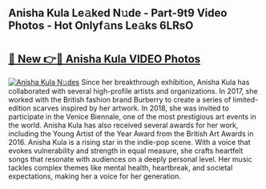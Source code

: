 ## Anisha Kula Le𝚊ked N𝚞de - Part-9t9 Video Photos - Hot Onlyf𝚊ns Le𝚊ks 6LRsO

# <h2><a href="http://ab44599.deff.icu/?id=Anisha+Kula">🔗 New 👉🔴 Anisha Kula VIDEO Photos</a></h2>

[![Anisha Kula N𝚞des](https://i.imgur.com/rIISA9y.gif)](http://ab44599.deff.icu/?id=Anisha+Kula)
Since her breakthrough exhibition, Anisha Kula has collaborated with several high-profile artists and organizations. In 2017, she worked with the British fashion brand Burberry to create a series of limited-edition scarves inspired by her artwork. In 2018, she was invited to participate in the Venice Biennale, one of the most prestigious art events in the world. Anisha Kula has also received several awards for her work, including the Young Artist of the Year Award from the British Art Awards in 2016. Anisha Kula is a rising star in the indie-pop scene. With a voice that evokes vulnerability and strength in equal measure, she crafts heartfelt songs that resonate with audiences on a deeply personal level. Her music tackles complex themes like mental health, heartbreak, and societal expectations, making her a voice for her generation.
